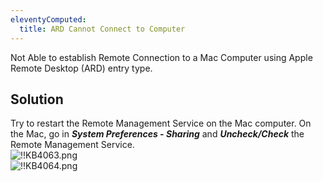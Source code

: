 ```yaml
---
eleventyComputed:
  title: ARD Cannot Connect to Computer
---
```

Not Able to establish Remote Connection to a Mac Computer using Apple Remote Desktop (ARD) entry type.
## Solution
Try to restart the Remote Management Service on the Mac computer. On the Mac, go in ***System Preferences - Sharing*** and ***Uncheck/Check*** the Remote Management Service.  
![!!KB4063.png](https://webdevolutions.azureedge.net/docs/en/kb/KB4063.png)  
![!!KB4064.png](https://webdevolutions.azureedge.net/docs/en/kb/KB4064.png)
